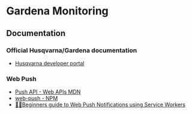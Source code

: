 # Gardena Monitoring

## Documentation

### Official Husqvarna/Gardena documentation

- [Husqvarna developer portal](https://developer.1689.cloud/)

### Web Push

- [Push API - Web APIs MDN](https://developer.mozilla.org/en-US/docs/Web/API/Push_API)
- [web-push - NPM](https://www.npmjs.com/package/web-push)
- [🚀🔔Beginners guide to Web Push Notifications using Service Workers](https://medium.com/izettle-engineering/beginners-guide-to-web-push-notifications-using-service-workers-cb3474a17679)
